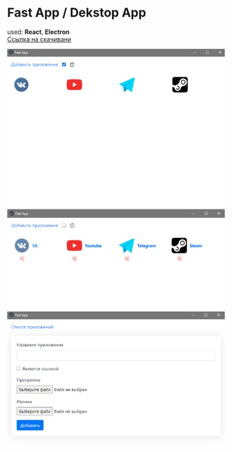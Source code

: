 # Fast App / Dekstop App
used: **React**, **Electron**  
[Ссылка на скачивани](https://drive.google.com/file/d/135v0Zuq5fV64PnMwLqzwXKBwooQmjTwe/view?usp=sharing)

![](app-1.PNG)
![](app-2.PNG)
![](app-3.PNG)
